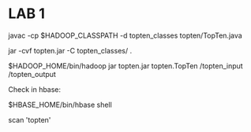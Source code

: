 # LAB 1

javac -cp $HADOOP_CLASSPATH -d topten_classes topten/TopTen.java

jar -cvf topten.jar -C topten_classes/ .

$HADOOP_HOME/bin/hadoop jar topten.jar topten.TopTen /topten_input /topten_output

Check in hbase:

$HBASE_HOME/bin/hbase shell

scan 'topten'